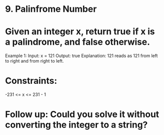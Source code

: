 # 9. Palinfrome Number

# Given an integer x, return true if x is a palindrome, and false otherwise.

Example 1:
Input: x = 121
Output: true
Explanation: 121 reads as 121 from left to right and from right to left.
# Constraints:

-231 <= x <= 231 - 1
 

# Follow up: Could you solve it without converting the integer to a string?
